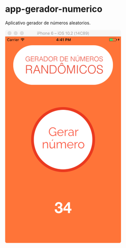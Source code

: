 # app-gerador-numerico
Aplicativo gerador de números aleatorios. 

![alt tag](https://github.com/xlDoug/app-gerador-numerico/blob/master/gerador-numeros-randomicos.png)

